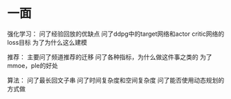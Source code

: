 # 一面
强化学习：
    问了经验回放的优缺点
    问了ddpg中的target网络和actor critic网络的loss目标
    为了为什么这么建模

推荐：
    主要问了频道推荐的迁移
    问了各种指标，为什么做这件事之类的
    为了mmoe，ple的好处
    

算法：
    问了最长回文子串
    问了时间复杂度和空间复杂度
    问了能否使用动态规划的方式做

    
